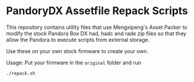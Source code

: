 # PandoryDX Assetfile Repack Scripts

This repository contains utility files that use Mengxipeng's Asset Packer to modify the stock Pandora Box DX 
had, hadc and rade zip files so that they allow the Pandora to execute scripts from external storage.

Use these on your own stock firmware to create your own.

Usage: 
Put your firmware in the `original` folder and run

`./repack.sh`